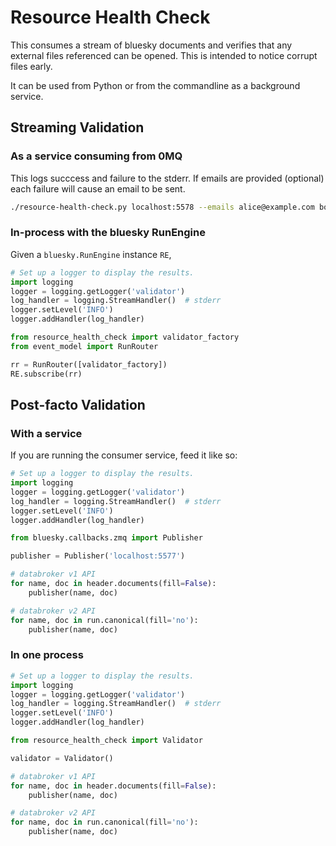 # Resource Health Check

This consumes a stream of bluesky documents and verifies that any external files
referenced can be opened. This is intended to notice corrupt files early.

It can be used from Python or from the commandline as a background service.

## Streaming Validation

### As a service consuming from 0MQ

This logs succcess and failure to the stderr. If emails are provided (optional)
each failure will cause an email to be sent.

```sh
./resource-health-check.py localhost:5578 --emails alice@example.com bob@example.com
```

### In-process with the bluesky RunEngine

Given a `bluesky.RunEngine` instance `RE`,

```py
# Set up a logger to display the results.
import logging
logger = logging.getLogger('validator')
log_handler = logging.StreamHandler()  # stderr
logger.setLevel('INFO')
logger.addHandler(log_handler)

from resource_health_check import validator_factory
from event_model import RunRouter

rr = RunRouter([validator_factory])
RE.subscribe(rr)
```

## Post-facto Validation

### With a service

If you are running the consumer service, feed it like so:

```py
# Set up a logger to display the results.
import logging
logger = logging.getLogger('validator')
log_handler = logging.StreamHandler()  # stderr
logger.setLevel('INFO')
logger.addHandler(log_handler)

from bluesky.callbacks.zmq import Publisher

publisher = Publisher('localhost:5577')

# databroker v1 API
for name, doc in header.documents(fill=False):
    publisher(name, doc)

# databroker v2 API
for name, doc in run.canonical(fill='no'):
    publisher(name, doc)
```

### In one process

```py
# Set up a logger to display the results.
import logging
logger = logging.getLogger('validator')
log_handler = logging.StreamHandler()  # stderr
logger.setLevel('INFO')
logger.addHandler(log_handler)

from resource_health_check import Validator

validator = Validator()

# databroker v1 API
for name, doc in header.documents(fill=False):
    publisher(name, doc)

# databroker v2 API
for name, doc in run.canonical(fill='no'):
    publisher(name, doc)
```
